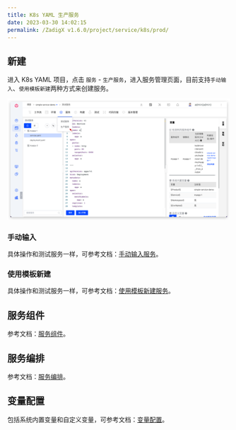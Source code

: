 ```yaml
---
title: K8s YAML 生产服务
date: 2023-03-30 14:02:15
permalink: /ZadigX v1.6.0/project/service/k8s/prod/
---
```


## 新建

进入 K8s YAML 项目，点击 `服务` - `生产服务`，进入服务管理页面，目前支持`手动输入`、`使用模板新建`两种方式来创建服务。

![创建服务](../_images/create_k8s_service_prod.png)

### 手动输入

具体操作和测试服务一样，可参考文档：[手动输入服务](/ZadigX%20v1.6.0/project/service/k8s/#手工输入服务)。

### 使用模板新建

具体操作和测试服务一样，可参考文档：[使用模板新建服务](/ZadigX%20v1.6.0/project/service/k8s/#使用模板新建服务)。

## 服务组件

参考文档：[服务组件](/ZadigX%20v1.6.0/project/service/module/)。

## 服务编排

参考文档：[服务编排](/ZadigX%20v1.6.0/project/service/k8s/#服务编排)。

## 变量配置

包括系统内置变量和自定义变量，可参考文档：[变量配置](/ZadigX%20v1.6.0/project/service/k8s/#变量配置)。
